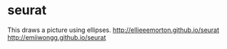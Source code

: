 seurat
======
This draws a picture using ellipses. 
http://ellieeemorton.github.io/seurat
http://emiiwongg.github.io/seurat
